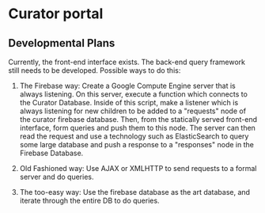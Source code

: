 # Curator portal

## Developmental Plans
Currently, the front-end interface exists. The back-end query framework still needs to be developed. Possible ways to do this:

1. The Firebase way: Create a Google Compute Engine server that is always listening. On this server, execute a function which connects to the Curator Database. Inside of this script, make a listener which is always listening for new children to be added to a "requests" node of the curator firebase database. Then, from the statically served front-end interface, form queries and push them to this node. The server can then read the request and use a technology such as ElasticSearch to query some large database and push a response to a "responses" node in the Firebase Database.

2. Old Fashioned way: Use AJAX or XMLHTTP to send requests to a formal server and do queries.

3. The too-easy way: Use the firebase database as the art database, and iterate through the entire DB to do queries. 

